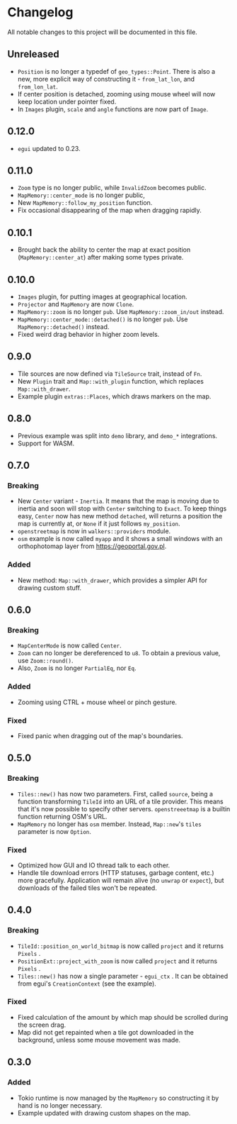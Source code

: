 # Changelog

All notable changes to this project will be documented in this file.

## Unreleased

 * `Position` is no longer a typedef of `geo_types::Point`. There is also a new, more explicit
   way of constructing it - `from_lat_lon`, and `from_lon_lat`.
 * If center position is detached, zooming using mouse wheel will now keep location under pointer
   fixed.
 * In `Images` plugin, `scale` and `angle` functions are now part of `Image`.

## 0.12.0

 * `egui` updated to 0.23.

## 0.11.0

 * `Zoom` type is no longer public, while `InvalidZoom` becomes public.
 * `MapMemory::center_mode` is no longer public,
 * New `MapMemory::follow_my_position` function.
 * Fix occasional disappearing of the map when dragging rapidly.

## 0.10.1

 * Brought back the ability to center the map at exact position (`MapMemory::center_at`) after
   making some types private.

## 0.10.0

 * `Images` plugin, for putting images at geographical location.
 * `Projector` and `MapMemory` are now `Clone`.
 * `MapMemory::zoom` is no longer `pub`. Use `MapMemory::zoom_in/out` instead.
 * `MapMemory::center_mode::detached()` is no longer `pub`. Use `MapMemory::detached()` instead.
 * Fixed weird drag behavior in higher zoom levels.

## 0.9.0

 * Tile sources are now defined via `TileSource` trait, instead of `Fn`.
 * New `Plugin` trait and `Map::with_plugin` function, which replaces `Map::with_drawer`.
 * Example plugin `extras::Places`, which draws markers on the map.

## 0.8.0

 * Previous example was split into `demo` library, and `demo_*` integrations.
 * Support for WASM.

## 0.7.0

### Breaking

 * New `Center` variant - `Inertia`. It means that the map is moving due to inertia and
  soon will stop with `Center` switching to `Exact`. To keep things easy, `Center` now
  has new method `detached`, will returns a position the map is currently at, or `None`
  if it just follows `my_position`.
 * `openstreetmap` is now in `walkers::providers` module.
 * `osm` example is now called `myapp` and it shows a small windows with an orthophotomap
   layer from <https://geoportal.gov.pl>.

### Added

 * New method: `Map::with_drawer`, which provides a simpler API for drawing custom stuff.

## 0.6.0

### Breaking

 * `MapCenterMode` is now called `Center`.
 * `Zoom` can no longer be dereferenced to `u8`. To obtain a previous value, use `Zoom::round()`.
 * Also, `Zoom` is no longer `PartialEq`, nor `Eq`.

### Added

 * Zooming using CTRL + mouse wheel or pinch gesture.

### Fixed

 * Fixed panic when dragging out of the map's boundaries.

## 0.5.0

### Breaking

 * `Tiles::new()` has now two parameters. First, called `source`, being a function transforming
   `TileId` into an URL of a tile provider. This means that it's now possible to specify other
   servers. `openstreeetmap` is a builtin function returning OSM's URL.
 * `MapMemory` no longer has `osm` member. Instead, `Map::new`'s `tiles` parameter is now `Option`.

### Fixed

 * Optimized how GUI and IO thread talk to each other.
 * Handle tile download errors (HTTP statuses, garbage content, etc.) more gracefully. Application
   will remain alive (no `unwrap` or `expect`), but downloads of the failed tiles won't be repeated.

## 0.4.0

### Breaking

 * `TileId::position_on_world_bitmap` is now called `project` and it returns `Pixels` .
 * `PositionExt::project_with_zoom` is now called `project` and it returns `Pixels` .
 * `Tiles::new()` has now a single parameter - `egui_ctx` . It can be obtained from egui's
`CreationContext` (see the example).

### Fixed

 * Fixed calculation of the amount by which map should be scrolled during the screen drag.
 * Map did not get repainted when a tile got downloaded in the background, unless some mouse
   movement was made.

## 0.3.0

### Added

* Tokio runtime is now managed by the `MapMemory` so constructing it by hand is no longer necessary.
* Example updated with drawing custom shapes on the map.
